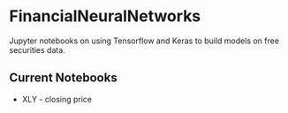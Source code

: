 # FinancialNeuralNetworks
Jupyter notebooks on using Tensorflow and Keras to build models on free securities data.

## Current Notebooks
* XLY - closing price
